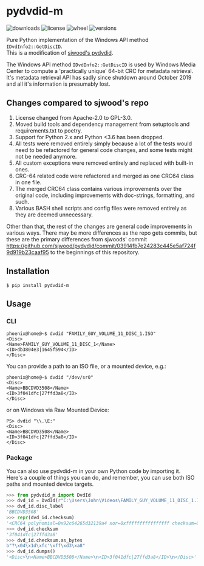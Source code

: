 # pydvdid-m

![downloads](https://pepy.tech/badge/pydvdid-m)
![license](https://img.shields.io/pypi/l/pydvdid-m.svg)
![wheel](https://img.shields.io/pypi/wheel/pydvdid-m.svg)
![versions](https://img.shields.io/pypi/pyversions/pydvdid-m.svg)

Pure Python implementation of the Windows API method `IDvdInfo2::GetDiscID`.  
This is a modification of [sjwood's pydvdid](https://github.com/sjwood/pydvdid).

The Windows API method `IDvdInfo2::GetDiscID` is used by Windows Media Center to compute a
'practically unique' 64-bit CRC for metadata retrieval. It's metadata retrieval API has
sadly since shutdown around October 2019 and all it's information is presumably lost.

## Changes compared to sjwood's repo

1. License changed from Apache-2.0 to GPL-3.0.
2. Moved build tools and dependency management from setuptools and requirements.txt to poetry.
3. Support for Python 2.x and Python <3.6 has been dropped. 
4. All tests were removed entirely simply because a lot of the tests would need to be refactored
   for general code changes, and some tests might not be needed anymore.
5. All custom exceptions were removed entirely and replaced with built-in ones.
6. CRC-64 related code were refactored and merged as one CRC64 class in one file.
7. The merged CRC64 class contains various improvements over the original code, including
   improvements with doc-strings, formatting, and such.
8. Various BASH shell scripts and config files were removed entirely as they are deemed unnecessary.

Other than that, the rest of the changes are general code improvements in various ways.
There may be more differences as the repo gets commits, but these are the primary differences from
sjwoods' commit https://github.com/sjwood/pydvdid/commit/03914fb7e24283c445e5af724f9d919b23caaf95 to
the beginnings of this repository.

## Installation

```shell
$ pip install pydvdid-m
```

## Usage

### CLI

```shell
phoenix@home@~$ dvdid "FAMILY_GUY_VOLUME_11_DISC_1.ISO"
<Disc>
<Name>FAMILY_GUY_VOLUME_11_DISC_1</Name>
<ID>db3804e3|1645f594</ID>
</Disc>
```

You can provide a path to an ISO file, or a mounted device, e.g.:

```shell
phoenix@home@~$ dvdid "/dev/sr0"
<Disc>
<Name>BBCDVD3508</Name>
<ID>3f041dfc|27ffd3a8</ID>
</Disc>
```

or on Windows via Raw Mounted Device:

```shell
PS> dvdid "\\.\E:"
<Disc>
<Name>BBCDVD3508</Name>
<ID>3f041dfc|27ffd3a8</ID>
</Disc>
```

### Package

You can also use pydvdid-m in your own Python code by importing it.  
Here's a couple of things you can do, and remember, you can use both ISO paths and mounted device targets.

```python
>>> from pydvdid_m import DvdId
>>> dvd_id = DvdId(r"C:\Users\John\Videos\FAMILY_GUY_VOLUME_11_DISC_1.ISO")
>>> dvd_id.disc_label
'BBCDVD3508'
>>> repr(dvd_id.checksum)
'<CRC64 polynomial=0x92c64265d32139a4 xor=0xffffffffffffffff checksum=0x3f041dfc27ffd3a8>'
>>> dvd_id.checksum
'3f041dfc|27ffd3a8'
>>> dvd_id.checksum.as_bytes
b"?\x04\x1d\xfc'\xff\xd3\xa8"
>>> dvd_id.dumps()
'<Disc>\n<Name>BBCDVD3508</Name>\n<ID>3f041dfc|27ffd3a8</ID>\n</Disc>'
```
